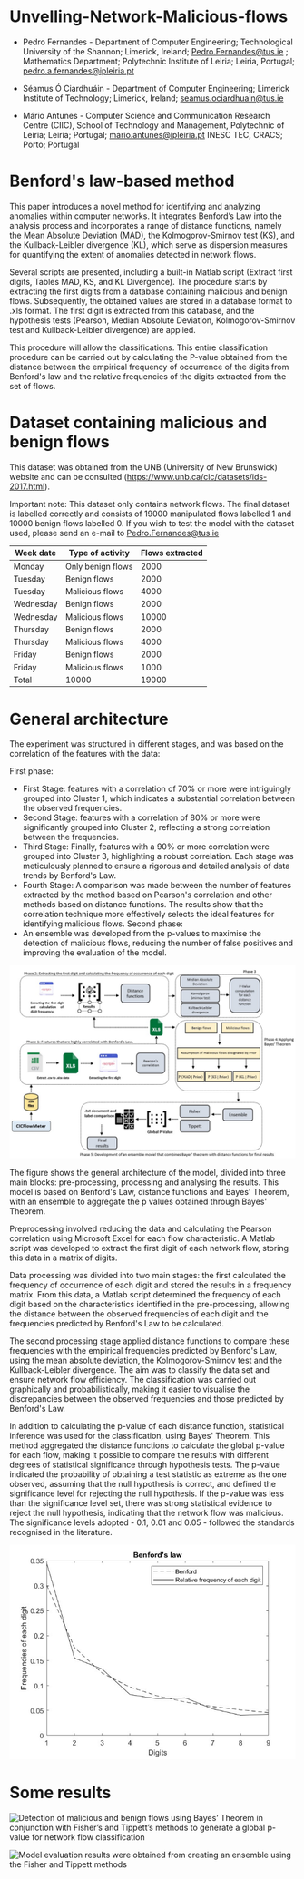 # Unvelling-Network-Malicious-flows

+ Pedro Fernandes - Department of Computer Engineering; Technological University of the Shannon; Limerick, Ireland; Pedro.Fernandes@tus.ie ; Mathematics Department; Polytechnic Institute of Leiria; Leiria, Portugal; pedro.a.fernandes@ipleiria.pt

+ Séamus Ó Ciardhuáin - Department of Computer Engineering; Limerick Institute of Technology; Limerick, Ireland; seamus.ociardhuain@tus.ie

+ Mário Antunes - Computer Science and Communication Research Centre (CIIC), School of Technology and Management, Polytechnic of Leiria; Leiria; Portugal; mario.antunes@ipleiria.pt INESC TEC, CRACS; Porto; Portugal

# Benford's law-based method 

This paper introduces a novel method for identifying and analyzing anomalies within computer networks. It integrates Benford’s Law into the analysis process and incorporates a range of distance functions, namely the Mean Absolute Deviation (MAD), the Kolmogorov-Smirnov test (KS), and the Kullback-Leibler divergence (KL), which serve as dispersion measures for quantifying the extent of anomalies detected in network flows. 

Several scripts are presented, including a built-in Matlab script (Extract first digits, Tables MAD, KS, and KL Divergence). The procedure starts by extracting the first digits from a database containing malicious and benign flows. 
Subsequently, the obtained values are stored in a database format to .xls format. The first digit is extracted from this database, and the hypothesis tests (Pearson, Median Absolute Deviation, Kolmogorov-Smirnov test and Kullback-Leibler divergence) are applied. 

This procedure will allow the classifications. This entire classification procedure can be carried out by calculating the P-value obtained from the distance between the empirical frequency of occurrence of the digits from Benford's law and the relative frequencies of the digits extracted from the set of flows. 

# Dataset containing malicious and benign flows

This dataset was obtained from the UNB (University of New Brunswick) website and can be consulted (https://www.unb.ca/cic/datasets/ids-2017.html).

Important note: 
This dataset only contains network flows.
The final dataset is labelled correctly and consists of 19000 manipulated flows labelled 1 and 10000 benign flows labelled 0. 
If you wish to test the model with the dataset used, please send an e-mail to Pedro.Fernandes@tus.ie 

| Week date | Type of activity | Flows extracted | 
| ---- | ---- | ---- | 
| Monday| Only benign flows | 2000 | 
| Tuesday| Benign flows | 2000 |  
| Tuesday| Malicious flows | 4000 |  
| Wednesday| Benign flows | 2000 |  
| Wednesday| Malicious flows | 10000 |  
| Thursday| Benign flows | 2000 |
| Thursday | Malicious flows | 4000 |   
| Friday | Benign flows | 2000 |
| Friday| Malicious flows | 1000 |
| Total | 10000 | 19000 |

# General architecture 

The experiment was structured in different stages, and was based on the correlation of the features with the data:

First phase:
 + First Stage: features with a correlation of $70\%$ or more were intriguingly grouped into Cluster 1, which indicates a substantial correlation between the observed frequencies.
 + Second Stage: features with a correlation of $80\%$ or more were significantly grouped into Cluster 2, reflecting a strong correlation between the frequencies.
 + Third Stage: Finally, features with a $90\%$ or more correlation were grouped into Cluster 3, highlighting a robust correlation. Each stage was meticulously planned to ensure a rigorous and detailed analysis of data trends by Benford's Law.
+ Fourth Stage: A comparison was made between the number of features extracted by the method based on Pearson's correlation and other methods based on distance functions. The results show that the correlation technique more effectively selects the ideal features for identifying malicious flows.
Second phase:
+ An ensemble was developed from the p-values to maximise the detection of malicious flows, reducing the number of false positives and improving the evaluation of the model.

![General architecture](Arquitetura_geral_inicial.jpg) 

The figure shows the general architecture of the model, divided into three main blocks: pre-processing, processing and analysing the results. This model is based on Benford's Law, distance functions and Bayes' Theorem, with an ensemble to aggregate the p values obtained through Bayes' Theorem.

Preprocessing involved reducing the data and calculating the Pearson correlation using Microsoft Excel for each flow characteristic. A Matlab script was developed to extract the first digit of each network flow, storing this data in a matrix of digits.

Data processing was divided into two main stages: the first calculated the frequency of occurrence of each digit and stored the results in a frequency matrix. From this data, a Matlab script determined the frequency of each digit based on the characteristics identified in the pre-processing, allowing the distance between the observed frequencies of each digit and the frequencies predicted by Benford's Law to be calculated.

The second processing stage applied distance functions to compare these frequencies with the empirical frequencies predicted by Benford's Law, using the mean absolute deviation, the Kolmogorov-Smirnov test and the Kullback-Leibler divergence. The aim was to classify the data set and ensure network flow efficiency. The classification was carried out graphically and probabilistically, making it easier to visualise the discrepancies between the observed frequencies and those predicted by Benford's Law.

In addition to calculating the p-value of each distance function, statistical inference was used for the classification, using Bayes' Theorem. This method aggregated the distance functions to calculate the global p-value for each flow, making it possible to compare the results with different degrees of statistical significance through hypothesis tests. The p-value indicated the probability of obtaining a test statistic as extreme as the one observed, assuming that the null hypothesis is correct, and defined the significance level for rejecting the null hypothesis. If the p-value was less than the significance level set, there was strong statistical evidence to reject the null hypothesis, indicating that the network flow was malicious. The significance levels adopted - 0.1, 0.01 and 0.05 - followed the standards recognised in the literature.

![Benford_law and ](Cluster_4.jpg) 

# Some results 

![Detection of malicious and benign flows using Bayes’ Theorem in conjunction with Fisher’s
and Tippett’s methods to generate a global p-value for network flow classification](table_1.jpg)

![Model evaluation results were obtained from creating an ensemble using the Fisher and
Tippett methods](table_2.jpg)









